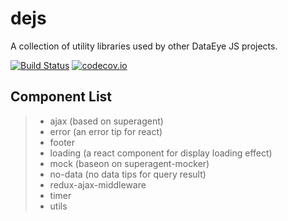 # dejs

A collection of utility libraries used by other DataEye JS projects.

[![Build Status](https://semaphoreci.com/api/v1/projects/feb269cb-570b-4836-a5a8-c9eec1d324eb/665759/badge.svg)](https://semaphoreci.com/damngoto/dejs) [![codecov.io](https://codecov.io/github/DataEye/dejs/coverage.svg?branch=master)](https://codecov.io/github/DataEye/dejs?branch=master)

## Component List

> * ajax (based on superagent)
> * error (an error tip for react)
> * footer
> * loading (a react component for display loading effect)
> * mock (baseon on superagent-mocker)
> * no-data (no data tips for query result)
> * redux-ajax-middleware
> * timer
> * utils
